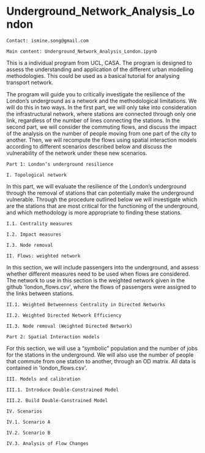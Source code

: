 # Underground_Network_Analysis_London

`Contact: ismine.song@gmail.com`

`Main content: Underground_Network_Analysis_London.ipynb`

This is a individual program from UCL, CASA. The program is designed to assess the understanding and application of the different urban modelling methodologies. This could be used as a basical tutorial for analysing transport network.

The program will guide you to critically investigate the resilience of the London’s underground as a network and the methodological limitations. We will do this in two ways. In the first part, we will only take into consideration the infrastructural network, where stations are connected through only one link, regardless of the number of lines connecting the stations. In the second part, we will consider the commuting flows, and discuss the impact of the analysis on the number of people moving from one part of the city to another. Then, we will recompute the flows using spatial interaction models according to different scenarios described below and discuss the vulnerability of the network under these new scenarios.


`Part 1: London’s underground resilience`

`I. Topological network`

In this part, we will evaluate the resilience of the London’s underground through the removal of stations that can potentially make the underground vulnerable. Through the procedure outlined below we will investigate which are the stations that are most critical for the functioning of the underground, and which methodology is more appropriate to finding these stations.

`I.1. Centrality measures`

`I.2. Impact measures`

`I.3. Node removal`



`II. Flows: weighted network`

In this section, we will include passengers into the underground, and assess whether different measures need to be used when flows are considered. The network to use in this section is the weighted network given in the github 'london_flows.csv', where the flows of passengers were assigned to the links between stations.

`II.1. Weighted Betweenness Centrality in Directed Networks`

`II.2. Weighted Directed Network Efficiency`

`II.3. Node removal (Weighted Directed Network)`



`Part 2: Spatial Interaction models`

For this section, we will use a “symbolic” population and the number of jobs for the stations in the underground. We will also use the number of people that commute from one station to another, through an OD matrix. All data is contained in 'london_flows.csv'.


`III. Models and calibration`

`III.1. Introduce Double-Constrained Model`

`III.2. Build Double-Constrained Model`



`IV. Scenarios`

`IV.1. Scenario A`

`IV.2. Scenario B`

`IV.3. Analysis of Flow Changes`





